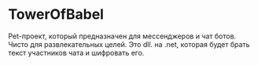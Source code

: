 # TowerOfBabel
Pet-проект, который предназначен для мессенджеров и чат ботов. Чисто для развлекательных целей. 
Это dll. на .net, которая будет брать текст участников чата и шифровать его. 
